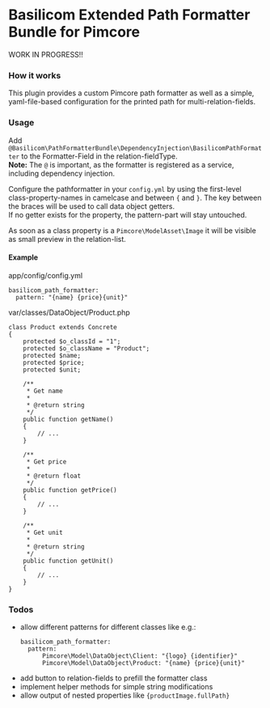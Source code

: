 # Basilicom Extended Path Formatter Bundle for Pimcore

WORK IN PROGRESS!!

### How it works
This plugin provides a custom Pimcore path formatter as well as a simple, yaml-file-based configuration for the printed path for multi-relation-fields.  

### Usage
Add ``@Basilicom\PathFormatterBundle\DependencyInjection\BasilicomPathFormatter`` to the Formatter-Field in the relation-fieldType.  
**Note:** The ``@`` is important, as the formatter is registered as a service, including dependency injection.

Configure the pathformatter in your ``config.yml`` by using the first-level class-property-names in camelcase and between ``{`` and ``}``. The key between the braces will be used to call data object getters.  
If no getter exists for the property, the pattern-part will stay untouched.

As soon as a class property is a ``Pimcore\ModelAsset\Image`` it will be visible as small preview in the relation-list.

#### Example
app/config/config.yml
```
basilicom_path_formatter:
  pattern: "{name} {price}{unit}"
```

var/classes/DataObject/Product.php
```
class Product extends Concrete
{
    protected $o_classId = "1";
    protected $o_className = "Product";
    protected $name;
    protected $price;
    protected $unit;
    
    /**
     * Get name
     *
     * @return string
     */
    public function getName()
    {
        // ...
    }
    
    /**
     * Get price
     *
     * @return float
     */
    public function getPrice()
    {
        // ...
    }
    
    /**
     * Get unit
     *
     * @return string
     */
    public function getUnit()
    {
        // ...
    }
}
```

### Todos
- allow different patterns for different classes like e.g.:
  ```
  basilicom_path_formatter:
    pattern: 
        Pimcore\Model\DataObject\Client: "{logo} {identifier}"
        Pimcore\Model\DataObject\Product: "{name} {price}{unit}"
  ```
- add button to relation-fields to prefill the formatter class
- implement helper methods for simple string modifications
- allow output of nested properties like ``{productImage.fullPath}``

